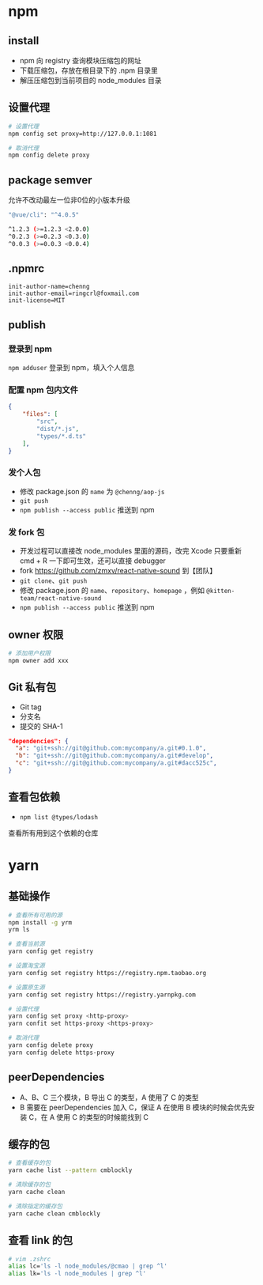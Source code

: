 # npm

## install

- npm 向 registry 查询模块压缩包的网址
- 下载压缩包，存放在根目录下的 .npm 目录里
- 解压压缩包到当前项目的 node_modules 目录

## 设置代理

```sh
# 设置代理
npm config set proxy=http://127.0.0.1:1081

# 取消代理
npm config delete proxy
```

## package semver

允许不改动最左一位非0位的小版本升级

```sh
"@vue/cli": "^4.0.5"

^1.2.3 (>=1.2.3 <2.0.0)
^0.2.3 (>=0.2.3 <0.3.0)
^0.0.3 (>=0.0.3 <0.0.4)
```

## .npmrc

```
init-author-name=chenng
init-author-email=ringcrl@foxmail.com
init-license=MIT
```

## publish

### 登录到 npm

`npm adduser` 登录到 npm，填入个人信息

### 配置 npm 包内文件

```json
{
    "files": [
        "src",
        "dist/*.js",
        "types/*.d.ts"
    ],
}
```

### 发个人包

- 修改 package.json 的 `name` 为 `@chenng/aop-js`
- `git push`
- `npm publish --access public` 推送到 npm

### 发 fork 包

- 开发过程可以直接改 node_modules 里面的源码，改完 Xcode 只要重新 cmd + R 一下即可生效，还可以直接 debugger
- fork <https://github.com/zmxv/react-native-sound> 到【团队】
- `git clone`、`git push`
- 修改 package.json 的 `name`、`repository`、`homepage` ，例如 `@kitten-team/react-native-sound`
- `npm publish --access public` 推送到 npm

## owner 权限

```sh
# 添加用户权限
npm owner add xxx
```

## Git 私有包

- Git tag
- 分支名
- 提交的 SHA-1

```json
"dependencies": {
  "a": "git+ssh://git@github.com:mycompany/a.git#0.1.0",
  "b": "git+ssh://git@github.com:mycompany/a.git#develop",
  "c": "git+ssh://git@github.com:mycompany/a.git#dacc525c",
}
```

## 查看包依赖

- `npm list @types/lodash`

查看所有用到这个依赖的仓库

# yarn

## 基础操作

```sh
# 查看所有可用的源
npm install -g yrm
yrm ls

# 查看当前源
yarn config get registry

# 设置淘宝源
yarn config set registry https://registry.npm.taobao.org

# 设置原生源
yarn config set registry https://registry.yarnpkg.com

# 设置代理
yarn config set proxy <http-proxy>
yarn confit set https-proxy <https-proxy>

# 取消代理
yarn config delete proxy
yarn config delete https-proxy
```

## peerDependencies

- A、B、C 三个模块，B 导出 C 的类型，A 使用了 C 的类型
- B 需要在 peerDependencies 加入 C，保证 A 在使用 B 模块的时候会优先安装 C，在 A 使用 C 的类型的时候能找到 C

## 缓存的包

```sh
# 查看缓存的包
yarn cache list --pattern cmblockly

# 清除缓存的包
yarn cache clean

# 清除指定的缓存包
yarn cache clean cmblockly
```

## 查看 link 的包

```zsh
# vim .zshrc
alias lc='ls -l node_modules/@cmao | grep ^l'
alias lk='ls -l node_modules | grep ^l'
```
